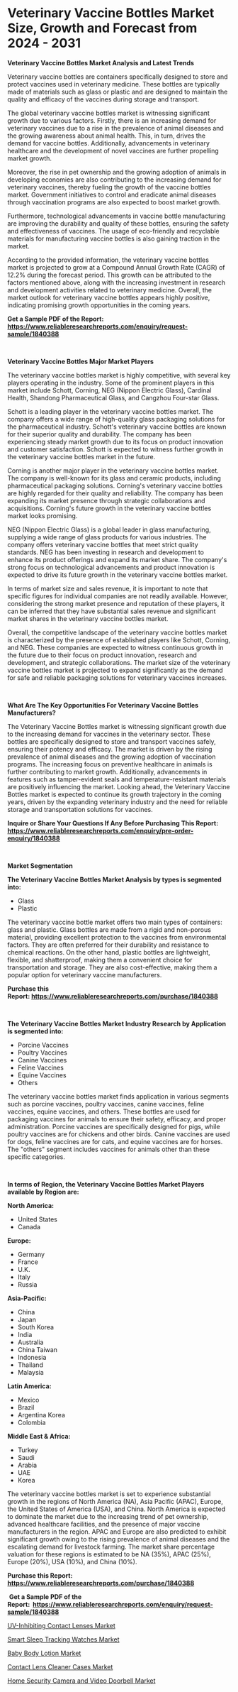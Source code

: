 <p><h1>Veterinary Vaccine Bottles Market Size, Growth and Forecast from 2024 - 2031</h1></p><p><strong>Veterinary Vaccine Bottles Market Analysis and Latest Trends</strong></p>
<p><p>Veterinary vaccine bottles are containers specifically designed to store and protect vaccines used in veterinary medicine. These bottles are typically made of materials such as glass or plastic and are designed to maintain the quality and efficacy of the vaccines during storage and transport.</p><p>The global veterinary vaccine bottles market is witnessing significant growth due to various factors. Firstly, there is an increasing demand for veterinary vaccines due to a rise in the prevalence of animal diseases and the growing awareness about animal health. This, in turn, drives the demand for vaccine bottles. Additionally, advancements in veterinary healthcare and the development of novel vaccines are further propelling market growth.</p><p>Moreover, the rise in pet ownership and the growing adoption of animals in developing economies are also contributing to the increasing demand for veterinary vaccines, thereby fueling the growth of the vaccine bottles market. Government initiatives to control and eradicate animal diseases through vaccination programs are also expected to boost market growth.</p><p>Furthermore, technological advancements in vaccine bottle manufacturing are improving the durability and quality of these bottles, ensuring the safety and effectiveness of vaccines. The usage of eco-friendly and recyclable materials for manufacturing vaccine bottles is also gaining traction in the market.</p><p>According to the provided information, the veterinary vaccine bottles market is projected to grow at a Compound Annual Growth Rate (CAGR) of 12.2% during the forecast period. This growth can be attributed to the factors mentioned above, along with the increasing investment in research and development activities related to veterinary medicine. Overall, the market outlook for veterinary vaccine bottles appears highly positive, indicating promising growth opportunities in the coming years.</p></p>
<p><strong>Get a Sample PDF of the Report:&nbsp; <a href="https://www.reliableresearchreports.com/enquiry/request-sample/1840388">https://www.reliableresearchreports.com/enquiry/request-sample/1840388</a></strong></p>
<p>&nbsp;</p>
<p><strong>Veterinary Vaccine Bottles Major Market Players</strong></p>
<p><p>The veterinary vaccine bottles market is highly competitive, with several key players operating in the industry. Some of the prominent players in this market include Schott, Corning, NEG (Nippon Electric Glass), Cardinal Health, Shandong Pharmaceutical Glass, and Cangzhou Four-star Glass.</p><p>Schott is a leading player in the veterinary vaccine bottles market. The company offers a wide range of high-quality glass packaging solutions for the pharmaceutical industry. Schott's veterinary vaccine bottles are known for their superior quality and durability. The company has been experiencing steady market growth due to its focus on product innovation and customer satisfaction. Schott is expected to witness further growth in the veterinary vaccine bottles market in the future.</p><p>Corning is another major player in the veterinary vaccine bottles market. The company is well-known for its glass and ceramic products, including pharmaceutical packaging solutions. Corning's veterinary vaccine bottles are highly regarded for their quality and reliability. The company has been expanding its market presence through strategic collaborations and acquisitions. Corning's future growth in the veterinary vaccine bottles market looks promising.</p><p>NEG (Nippon Electric Glass) is a global leader in glass manufacturing, supplying a wide range of glass products for various industries. The company offers veterinary vaccine bottles that meet strict quality standards. NEG has been investing in research and development to enhance its product offerings and expand its market share. The company's strong focus on technological advancements and product innovation is expected to drive its future growth in the veterinary vaccine bottles market.</p><p>In terms of market size and sales revenue, it is important to note that specific figures for individual companies are not readily available. However, considering the strong market presence and reputation of these players, it can be inferred that they have substantial sales revenue and significant market shares in the veterinary vaccine bottles market.</p><p>Overall, the competitive landscape of the veterinary vaccine bottles market is characterized by the presence of established players like Schott, Corning, and NEG. These companies are expected to witness continuous growth in the future due to their focus on product innovation, research and development, and strategic collaborations. The market size of the veterinary vaccine bottles market is projected to expand significantly as the demand for safe and reliable packaging solutions for veterinary vaccines increases.</p></p>
<p>&nbsp;</p>
<p><strong>What Are The Key Opportunities For Veterinary Vaccine Bottles Manufacturers?</strong></p>
<p><p>The Veterinary Vaccine Bottles market is witnessing significant growth due to the increasing demand for vaccines in the veterinary sector. These bottles are specifically designed to store and transport vaccines safely, ensuring their potency and efficacy. The market is driven by the rising prevalence of animal diseases and the growing adoption of vaccination programs. The increasing focus on preventive healthcare in animals is further contributing to market growth. Additionally, advancements in features such as tamper-evident seals and temperature-resistant materials are positively influencing the market. Looking ahead, the Veterinary Vaccine Bottles market is expected to continue its growth trajectory in the coming years, driven by the expanding veterinary industry and the need for reliable storage and transportation solutions for vaccines.</p></p>
<p><strong>Inquire or Share Your Questions If Any Before Purchasing This Report: <a href="https://www.reliableresearchreports.com/enquiry/pre-order-enquiry/1840388">https://www.reliableresearchreports.com/enquiry/pre-order-enquiry/1840388</a></strong></p>
<p>&nbsp;</p>
<p><strong>Market Segmentation</strong></p>
<p><strong>The Veterinary Vaccine Bottles Market Analysis by types is segmented into:</strong></p>
<p><ul><li>Glass</li><li>Plastic</li></ul></p>
<p><p>The veterinary vaccine bottle market offers two main types of containers: glass and plastic. Glass bottles are made from a rigid and non-porous material, providing excellent protection to the vaccines from environmental factors. They are often preferred for their durability and resistance to chemical reactions. On the other hand, plastic bottles are lightweight, flexible, and shatterproof, making them a convenient choice for transportation and storage. They are also cost-effective, making them a popular option for veterinary vaccine manufacturers.</p></p>
<p><strong>Purchase this Report:&nbsp;<a href="https://www.reliableresearchreports.com/purchase/1840388">https://www.reliableresearchreports.com/purchase/1840388</a></strong></p>
<p>&nbsp;</p>
<p><strong>The Veterinary Vaccine Bottles Market Industry Research by Application is segmented into:</strong></p>
<p><ul><li>Porcine Vaccines</li><li>Poultry Vaccines</li><li>Canine Vaccines</li><li>Feline Vaccines</li><li>Equine Vaccines</li><li>Others</li></ul></p>
<p><p>The veterinary vaccine bottles market finds application in various segments such as porcine vaccines, poultry vaccines, canine vaccines, feline vaccines, equine vaccines, and others. These bottles are used for packaging vaccines for animals to ensure their safety, efficacy, and proper administration. Porcine vaccines are specifically designed for pigs, while poultry vaccines are for chickens and other birds. Canine vaccines are used for dogs, feline vaccines are for cats, and equine vaccines are for horses. The "others" segment includes vaccines for animals other than these specific categories.</p></p>
<p>&nbsp;</p>
<p><strong>In terms of Region, the Veterinary Vaccine Bottles Market Players available by Region are:</strong></p>
<p>
    <p> <strong> North America: </strong>
        <ul>
            <li>United States</li>
            <li>Canada</li>
        </ul>
        </p> 
    <p> <strong> Europe: </strong>
        <ul>
            <li>Germany</li>
            <li>France</li>
            <li>U.K.</li>
            <li>Italy</li>
            <li>Russia</li>
        </ul>
        </p> 
    <p> <strong> Asia-Pacific: </strong>
        <ul>
            <li>China</li>
            <li>Japan</li>
            <li>South Korea</li>
            <li>India</li>
            <li>Australia</li>
            <li>China Taiwan</li>
            <li>Indonesia</li>
            <li>Thailand</li>
            <li>Malaysia</li>
        </ul>
        </p> 
    <p> <strong> Latin America: </strong>
        <ul>
            <li>Mexico</li>
            <li>Brazil</li>
            <li>Argentina Korea</li>
            <li>Colombia</li>
        </ul>
        </p> 
    <p> <strong> Middle East & Africa: </strong>
        <ul>
            <li>Turkey</li>
            <li>Saudi</li>
            <li>Arabia</li>
            <li>UAE</li>
            <li>Korea</li>
        </ul>
    </p>
    </p>
<p><p>The veterinary vaccine bottles market is set to experience substantial growth in the regions of North America (NA), Asia Pacific (APAC), Europe, the United States of America (USA), and China. North America is expected to dominate the market due to the increasing trend of pet ownership, advanced healthcare facilities, and the presence of major vaccine manufacturers in the region. APAC and Europe are also predicted to exhibit significant growth owing to the rising prevalence of animal diseases and the escalating demand for livestock farming. The market share percentage valuation for these regions is estimated to be NA (35%), APAC (25%), Europe (20%), USA (10%), and China (10%).</p></p>
<p><strong>Purchase this Report: <a href="https://www.reliableresearchreports.com/purchase/1840388">https://www.reliableresearchreports.com/purchase/1840388</a></strong></p>
<p>&nbsp;<strong>Get a Sample PDF of the Report:&nbsp;&nbsp;<a href="https://www.reliableresearchreports.com/enquiry/request-sample/1840388">https://www.reliableresearchreports.com/enquiry/request-sample/1840388</a></strong></p>
<p><strong></strong></p>
<p><p><a href="https://github.com/julyju69/Market-Research-Report-List-1/blob/main/uv-inhibiting-contact-lenses-market.md">UV-Inhibiting Contact Lenses Market</a></p><p><a href="https://github.com/nathandecarvalho/Market-Research-Report-List-1/blob/main/smart-sleep-tracking-watches-market.md">Smart Sleep Tracking Watches Market</a></p><p><a href="https://github.com/amonskiyk/Market-Research-Report-List-2/blob/main/baby-body-lotion-market.md">Baby Body Lotion Market</a></p><p><a href="https://github.com/markusgodoy/Market-Research-Report-List-1/blob/main/contact-lens-cleaner-cases-market.md">Contact Lens Cleaner Cases Market</a></p><p><a href="https://github.com/joannesouthgate/Market-Research-Report-List-1/blob/main/home-security-camera-and-video-doorbell-market.md">Home Security Camera and Video Doorbell Market</a></p></p>